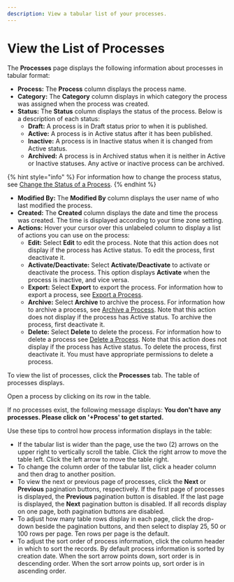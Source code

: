 ```yaml
---
description: View a tabular list of your processes.
---
```


# View the List of Processes

The **Processes** page displays the following information about processes in tabular format:

* **Process:** The **Process** column displays the process name.
* **Category:** The **Category** column displays in which category the process was assigned when the process was created.
* **Status:** The **Status** column displays the status of the process. Below is a description of each status:
  * **Draft:** A process is in Draft status prior to when it is published.
  * **Active:** A process is in Active status after it has been published. 
  * **Inactive:** A process is in Inactive status when it is changed from Active status. 
  * **Archived:** A process is in Archived status when it is neither in Active or Inactive statuses. Any active or inactive process can be archived.

{% hint style="info" %}
For information how to change the process status, see [Change the Status of a Process](change-the-status-of-a-process.md).
{% endhint %}

* **Modified By:** The **Modified By** column displays the user name of who last modified the process.
* **Created:** The **Created** column displays the date and time the process was created. The time is displayed according to your time zone setting.
* **Actions:** Hover your cursor over this unlabeled column to display a list of actions you can use on the process:
  * **Edit:** Select **Edit** to edit the process. Note that this action does not display if the process has Active status. To edit the process, first deactivate it.
  * **Activate/Deactivate:** Select **Activate/Deactivate** to activate or deactivate the process. This option displays **Activate** when the process is inactive, and vice versa.
  * **Export:** Select **Export** to export the process. For information how to export a process, see [Export a Process](export-a-process.md).
  * **Archive:** Select **Archive** to archive the process. For information how to archive a process, see [Archive a Process](archive-a-process.md). Note that this action does not display if the process has Active status. To archive the process, first deactivate it.
  * **Delete:** Select **Delete** to delete the process. For information how to delete a process see [Delete a Process](delete-a-process.md). Note that this action does not display if the process has Active status. To delete the process, first deactivate it. You must have appropriate permissions to delete a process.

To view the list of processes, click the **Processes** tab. The table of processes displays.

Open a process by clicking on its row in the table.

If no processes exist, the following message displays: **You don't have any processes. Please click on '+Process' to get started.**

Use these tips to control how process information displays in the table:

* If the tabular list is wider than the page, use the two \(2\) arrows on the upper right to vertically scroll the table. Click the right arrow to move the table left. Click the left arrow to move the table right.
* To change the column order of the tabular list, click a header column and then drag to another position.
* To view the next or previous page of processes, click the **Next** or **Previous** pagination buttons, respectively. If the first page of processes is displayed, the **Previous** pagination button is disabled. If the last page is displayed, the **Next** pagination button is disabled. If all records display on one page, both pagination buttons are disabled.
* To adjust how many table rows display in each page, click the drop-down beside the pagination buttons, and then select to display 25, 50 or 100 rows per page. Ten rows per page is the default.
* To adjust the sort order of process information, click the column header in which to sort the records. By default process information is sorted by creation date. When the sort arrow points down, sort order is in descending order. When the sort arrow points up, sort order is in ascending order.

